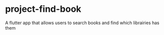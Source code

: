 # project-find-book
A flutter app that allows users to search books and find which librairies has them

